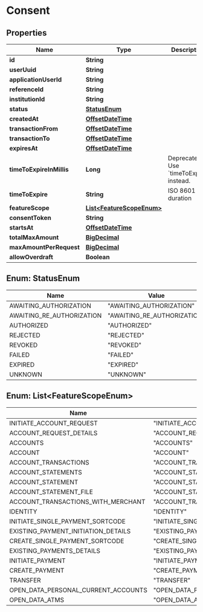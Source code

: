
# Consent

## Properties
Name | Type | Description | Notes
------------ | ------------- | ------------- | -------------
**id** | **String** |  |  [optional]
**userUuid** | **String** |  |  [optional]
**applicationUserId** | **String** |  |  [optional]
**referenceId** | **String** |  |  [optional]
**institutionId** | **String** |  |  [optional]
**status** | [**StatusEnum**](#StatusEnum) |  |  [optional]
**createdAt** | [**OffsetDateTime**](OffsetDateTime.md) |  |  [optional]
**transactionFrom** | [**OffsetDateTime**](OffsetDateTime.md) |  |  [optional]
**transactionTo** | [**OffsetDateTime**](OffsetDateTime.md) |  |  [optional]
**expiresAt** | [**OffsetDateTime**](OffsetDateTime.md) |  |  [optional]
**timeToExpireInMillis** | **Long** | Deprecated. Use &#x60;timeToExpire&#x60; instead. |  [optional]
**timeToExpire** | **String** | ISO 8601 duration |  [optional]
**featureScope** | [**List&lt;FeatureScopeEnum&gt;**](#List&lt;FeatureScopeEnum&gt;) |  |  [optional]
**consentToken** | **String** |  |  [optional]
**startsAt** | [**OffsetDateTime**](OffsetDateTime.md) |  |  [optional]
**totalMaxAmount** | [**BigDecimal**](BigDecimal.md) |  |  [optional]
**maxAmountPerRequest** | [**BigDecimal**](BigDecimal.md) |  |  [optional]
**allowOverdraft** | **Boolean** |  |  [optional]


<a name="StatusEnum"></a>
## Enum: StatusEnum
Name | Value
---- | -----
AWAITING_AUTHORIZATION | &quot;AWAITING_AUTHORIZATION&quot;
AWAITING_RE_AUTHORIZATION | &quot;AWAITING_RE_AUTHORIZATION&quot;
AUTHORIZED | &quot;AUTHORIZED&quot;
REJECTED | &quot;REJECTED&quot;
REVOKED | &quot;REVOKED&quot;
FAILED | &quot;FAILED&quot;
EXPIRED | &quot;EXPIRED&quot;
UNKNOWN | &quot;UNKNOWN&quot;


<a name="List<FeatureScopeEnum>"></a>
## Enum: List&lt;FeatureScopeEnum&gt;
Name | Value
---- | -----
INITIATE_ACCOUNT_REQUEST | &quot;INITIATE_ACCOUNT_REQUEST&quot;
ACCOUNT_REQUEST_DETAILS | &quot;ACCOUNT_REQUEST_DETAILS&quot;
ACCOUNTS | &quot;ACCOUNTS&quot;
ACCOUNT | &quot;ACCOUNT&quot;
ACCOUNT_TRANSACTIONS | &quot;ACCOUNT_TRANSACTIONS&quot;
ACCOUNT_STATEMENTS | &quot;ACCOUNT_STATEMENTS&quot;
ACCOUNT_STATEMENT | &quot;ACCOUNT_STATEMENT&quot;
ACCOUNT_STATEMENT_FILE | &quot;ACCOUNT_STATEMENT_FILE&quot;
ACCOUNT_TRANSACTIONS_WITH_MERCHANT | &quot;ACCOUNT_TRANSACTIONS_WITH_MERCHANT&quot;
IDENTITY | &quot;IDENTITY&quot;
INITIATE_SINGLE_PAYMENT_SORTCODE | &quot;INITIATE_SINGLE_PAYMENT_SORTCODE&quot;
EXISTING_PAYMENT_INITIATION_DETAILS | &quot;EXISTING_PAYMENT_INITIATION_DETAILS&quot;
CREATE_SINGLE_PAYMENT_SORTCODE | &quot;CREATE_SINGLE_PAYMENT_SORTCODE&quot;
EXISTING_PAYMENTS_DETAILS | &quot;EXISTING_PAYMENTS_DETAILS&quot;
INITIATE_PAYMENT | &quot;INITIATE_PAYMENT&quot;
CREATE_PAYMENT | &quot;CREATE_PAYMENT&quot;
TRANSFER | &quot;TRANSFER&quot;
OPEN_DATA_PERSONAL_CURRENT_ACCOUNTS | &quot;OPEN_DATA_PERSONAL_CURRENT_ACCOUNTS&quot;
OPEN_DATA_ATMS | &quot;OPEN_DATA_ATMS&quot;



